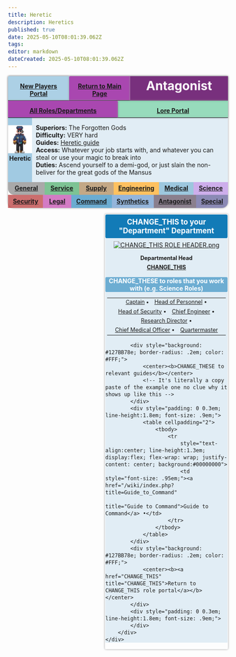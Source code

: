 ```yaml
---
title: Heretic
description: Heretics
published: true
date: 2025-05-10T08:01:39.062Z
tags: 
editor: markdown
dateCreated: 2025-05-10T08:01:39.062Z
---
```


<div
    style="box-shadow: 0 0 .3em #999; border-radius: .2em .2em 1em 1em; margin-bottom: 0.5em; align-content: start; display: flex; flex-flow: row wrap;">
    <div
        style="box-shadow: 0 0 .3em 0 #999; border: solid; border-width: 0 0 1px 0; background: #6CADD28e; border-radius: .2em 0em 0em 0; color: 127BB7; padding: 1em .8em .5em; float:left; flex-basis: 7%; flex-grow: 1;">
        <center><b><a href="/wiki/index.php?title=New_Players_Portal" title="New Players Portal">New Players
                    Portal</a></b></center>
    </div>
    <div
        style="box-shadow: 0 0 .3em 0 #999; border: solid; border-width: 0 0 1px 0; background: #a947b0; border-radius: .2em 0em 0em 0; color: 127BB7; padding: 1em .8em .5em; float:left; flex-basis: 7%; flex-grow: 1;">
        <center><b><a href="/wiki/index.php?title=home" title="Main Page">Return to Main Page</a></b></center>
    </div>
    <div
        style="box-shadow: 0 0 .3em 0 #999; color: #fff; background: #78307d; padding: .4em .8em .5em; flex-basis: 40%;">
        <center><b><span style="font-size:200%;color:{{{textcolor}}};">Antagonist</span></b></center>
    </div>
    <div
        style="box-shadow: 0 0 .3em 0 #999; border: solid; border-width: 0 0 1px 0; background: #a947b0; border-radius: 0em .2em 0em 0em; padding: 1em .8em .5em; float:right; flex-basis: 7%; flex-grow: 1;">
        <center><b><a href="/LRP/roles" title="Roles">All Roles/Departments</a></b></center>
    </div>
    <div
        style="box-shadow: 0 0 .3em 0 #999; border: solid; border-width: 0 0 1px 0; background: #47C1898e; border-radius: .2em 0em 0em 0; color: 127BB7; padding: 1em .8em .5em; float:left; flex-basis: 7%; flex-grow: 1;">
        <center><b><a href="/en/LRP/Lore" title="Lore Portal">Lore Portal</a></b></center>
    </div>
    <div style="flex-basis: 100%; flex-grow: 1; padding: 0; background: #127BB71e">
        <div style="overflow: auto; align-items: stretch; display: flex;">
            <div style="background: #127BB74e; width: 6em; height:inherit; float:left; margin-right: .5em;">
                <center><br><a href="/lrp/roles/command/head_of_personnel.png" class="image"><img alt="head_of_personnel.png"
                            src="/lrp/roles/command/head_of_personnel.png" decoding="async" width="64"
                            height="64"></a><br><b>Heretic</b></center>
            </div>
            <div style="float:left; padding: 0 .1em 0">
                <p><b>Superiors:</b> The Forgotten Gods <!-- Add your Superior Job title and the link to the job page -->
                    <br><b>Difficulty:</b>  VERY hard
                    <br><b>Guides:</b> <a href="/wiki/index.php?title=Heretic_Guide"
                        title="Heretic Guide">Heretic guide</a>
                    <br><b>Access:</b> Whatever your job starts with, and whatever you can steal or use your magic to break into
                    <br><b>Duties:</b> Ascend yourself to a demi-god, or just slain the non-beliver for the great gods of the Mansus
                </p>
            </div>
        </div>
    </div>
    <div
        style="background: #7777779e; border-radius: 0em 0em 0em 1em; padding: .4em .8em .5em; flex-basis: 7%; flex-grow: 1; text-align: center;">
        <b><a href="/en/LRP/Roles/General" title="General Portal">General</a></b>
    </div>
    <div style="background: #30A0559e; padding: .4em .8em .5em; flex-basis: 6%; flex-grow: 1; text-align: center;"><b><a
                href="/en/LRP/Roles/Service" title="Service Portal">Service</a></b></div>
    <div style="background: #A0743E9e; padding: .4em .8em .5em; flex-basis: 6%; flex-grow: 1; text-align: center;"><b><a
                href="/en/LRP/Roles/Supply" title="Supply Portal">Supply</a></b></div>
    <div style="background: #FF9D009e; padding: .4em .8em .5em; flex-basis: 6%; flex-grow: 1; text-align: center;"><b><a
                href="/en/LRP/Roles/Engineering" title="Engineering Portal">Engineering</a></b></div>
    <div style="background: #63A7CC9e; padding: .4em .8em .5em; flex-basis: 6%; flex-grow: 1; text-align: center;"><b><a
                href="/en/LRP/Roles/Medical" title="Medical Portal">Medical</a></b></div>
    <div style="background: #B17FE09e; padding: .4em .8em .5em; flex-basis: 6%; flex-grow: 1; text-align: center;"><b><a
                href="/en/LRP/Roles/Science" title="Science Portal">Science</a></b></div>
    <div style="background: #AD18189e; padding: .4em .8em .5em; flex-basis: 6%; flex-grow: 1; text-align: center;"><b><a
                href="/en/LRP/Roles/Secuity" title="Security Portal">Security</a></b></div>
    <div style="background: #BA2CA29e; padding: .4em .75em .5em; flex-basis: 6%; flex-grow: 1; text-align: center;">
        <b><a href="/en/LRP/Roles/Legal" title="Legal Portal">Legal</a></b>
    </div>
    <div style="background: #127BB79e; padding: .4em .8em .5em; flex-basis: 6%; flex-grow: 1; text-align: center;"><b><a
                href="/en/LRP/Roles/Command" title="Command Portal">Command</a></b></div>
    <div style="background: #5589C59e; padding: .4em .8em .5em; flex-basis: 6%; flex-grow: 1; text-align: center;"><b><a
                href="/en/LRP/Roles/Synthetics" title="Synthetic Portal">Synthetics</a></b></div>
    <div style="background: #4532499e; padding: .4em .8em .5em; flex-basis: 6%; flex-grow: 1; text-align: center;"><b><a
                href="/en/LRP/Roles/Antagonist" title="Antagonist Portal">Antagonist</a></b></div>
    <div
        style="background: #4644899e; border-radius: 0em 0em 1em 0em; padding: .4em .8em .5em; flex-basis: 7%; flex-grow: 1; text-align: center;">
        <b><a href="/en/LRP/Roles/Special" title="Special Jobs Portal">Special</a></b>
    </div>
</div>
<div style="float: right;">
    <div
        style="box-shadow: 0 0 .3em #999; border-radius: .2em; padding: 1px; width: 20em; margin-left: 1.4em; margin-top: 0.5em; margin-bottom: 0.5em; display: inline; float: right;">
        <div
            style="background: #127BB7; border-radius: .2em; color: #FFF; padding: .4em .4em .4em; font-size: 1.2em; line-height:1.2em;">
            <center><span style="font-weight: bold;">CHANGE_THIS to your "Department" Department</span></center>
        </div>
        <div style="background: #127BB71e;">
            <div style="padding: 0.5em 0 0 0;">
                <center><a href="CHANGE_THIS" class="image"><img
                            alt="CHANGE_THIS ROLE HEADER.png" src="CHANGE_THIS" decoding="async"
                            width="192" height="64"></a></center>
            </div>
            <div style="font-size: .9em; line-height:1.6em;">
                <center>
                    <p><b>Departmental Head</b><br>
                        <b><a href="/LRP/Roles/Command/CHANGE_THIS" title="CHANGE_THIS">CHANGE_THIS</a></b>
                    </p>
                </center>
            </div>
            <div style="background: #127BB78e; border-radius: .2em; color: #FFF;">
                <center><b>CHANGE_THESE to roles that you work with (e.g. Science Roles)</b></center>
            </div>
            <div style="padding: 0 0.3em; line-height:1.8em; font-size: .9em;">
                <table cellpadding="1">
                    <tbody>
                        <tr
                            style="text-align:center; line-height:1.3em; display:flex; flex-wrap: wrap; justify-content: center;">
                            <td style="font-size: .95em;"><a href="/LRP/Roles/Command/Head_of_Personnel" title="Head of Personnel">Captain</a> •
                            </td>
                            <td><a href="/LRP/Roles/Command/Head_of_Personnel" title="Head of Personnel">Head of
                                    Personnel</a> •</td>
                            <td><a href="/LRP/Roles/Command/Head_of_Security" title="Head of Security">Head of
                                    Security</a> •
                            </td>
                            <td><a href="/LRP/Roles/Command/Chief_Engineer" title="Chief Engineer">Chief Engineer</a> •
                            </td>
                            <td><a href="/LRP/Roles/Command/Research_Director" title="Research Director">Research
                                    Director</a> •
                            </td>
                            <td><a href="/LRP/Roles/Command/Chief_Medical_Officer" title="Chief Medical Officer">Chief
                                    Medical Officer</a> •
                            </td>
                            <td><a href="/LRP/Roles/Command/Quartermaster" title="Quartermaster">Quartermaster</a>
                            </td>
                        </tr>
                    </tbody>
                </table>
            </div>

            <div style="background: #127BB78e; border-radius: .2em; color: #FFF;">
                <center><b>CHANGE_THESE to relevant guides</b></center>
              	<!-- It's literally a copy paste of the example one no clue why it shows up like this -->
            </div>
            <div style="padding: 0 0.3em; line-height:1.8em; font-size: .9em;">
                <table cellpadding="2">
                    <tbody>
                        <tr
                            style="text-align:center; line-height:1.3em; display:flex; flex-wrap: wrap; justify-content: center; background:#00000000">
                            <td style="font-size: .95em;"><a href="/wiki/index.php?title=Guide_to_Command"
                                    title="Guide to Command">Guide to Command</a> •</td>
                        </tr>
                    </tbody>
                </table>
            </div>
            <div style="background: #127BB78e; border-radius: .2em; color: #FFF;">
                <center><b><a href="CHANGE_THIS" title="CHANGE_THIS">Return to CHANGE_THIS role portal</a></b></center>
            </div>
            <div style="padding: 0 0.3em; line-height:1.8em; font-size: .9em;">
            </div>
        </div>
    </div>
</div>